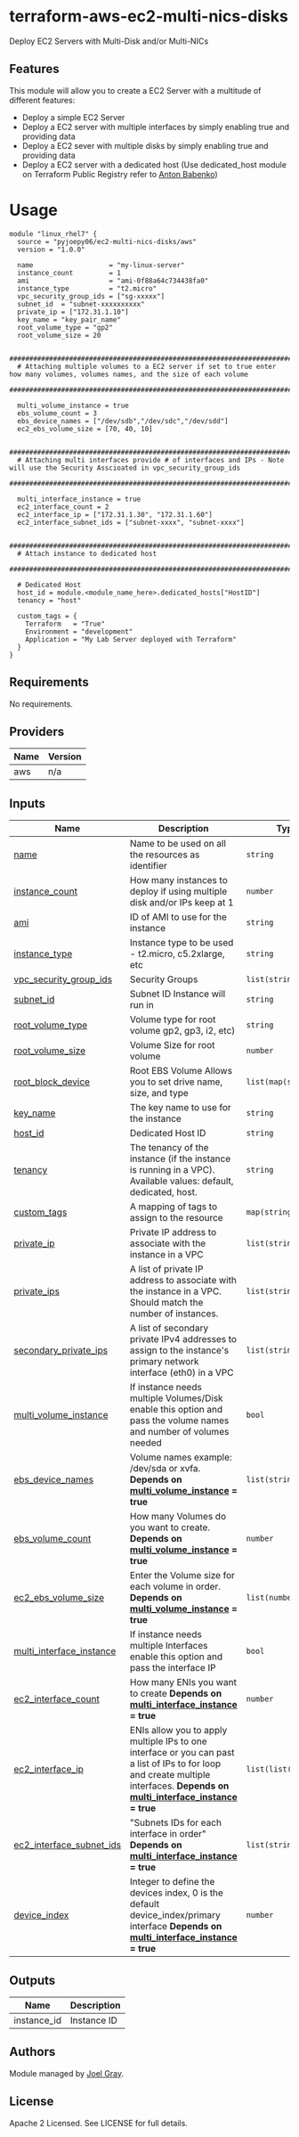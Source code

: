 # terraform-aws-ec2-multi-nics-disks
Deploy EC2 Servers with Multi-Disk and/or Multi-NICs

## Features

This module will allow you to create a EC2 Server with a multitude of different features:
* Deploy a simple EC2 Server
* Deploy a EC2 server with multiple interfaces by simply enabling true and providing data 
* Deploy a EC2 sever with multiple disks by simply enabling true and providing data
* Deploy a EC2 server with a dedicated host (Use dedicated_host module on Terraform Public Registry refer to [Anton Babenko](https://github.com/antonbabenko))

# Usage

```hcl
module "linux_rhel7" {
  source = "pyjoepy06/ec2-multi-nics-disks/aws"
  version = "1.0.0"

  name                   = "my-linux-server"
  instance_count         = 1
  ami                    = "ami-0f88a64c734438fa0"
  instance_type          = "t2.micro"
  vpc_security_group_ids = ["sg-xxxxx"]
  subnet_id  = "subnet-xxxxxxxxxx"
  private_ip = ["172.31.1.10"]
  key_name = "key_pair_name"
  root_volume_type = "gp2"
  root_volume_size = 20
  
  #############################################################################################################################
  # Attaching multiple volumes to a EC2 server if set to true enter how many volumes, volumes names, and the size of each volume
  #############################################################################################################################

  multi_volume_instance = true
  ebs_volume_count = 3
  ebs_device_names = ["/dev/sdb","/dev/sdc","/dev/sdd"]
  ec2_ebs_volume_size = [70, 40, 10]

  #############################################################################################################################
  # Attaching multi interfaces provide # of interfaces and IPs - Note will use the Security Asscioated in vpc_security_group_ids
  #############################################################################################################################

  multi_interface_instance = true
  ec2_interface_count = 2
  ec2_interface_ip = ["172.31.1.30", "172.31.1.60"]
  ec2_interface_subnet_ids = ["subnet-xxxx", "subnet-xxxx"]

  #############################################################################################################################
  # Attach instance to dedicated host
  #############################################################################################################################

  # Dedicated Host
  host_id = module.<module_name_here>.dedicated_hosts["HostID"]
  tenancy = "host"

  custom_tags = {
    Terraform   = "True"
    Environment = "development"
    Application = "My Lab Server deployed with Terraform"
  }
}
```

<!-- BEGINNING OF PRE-COMMIT-TERRAFORM DOCS HOOK -->

## Requirements

No requirements.

## Providers

| Name | Version |
|------|---------|
| aws | n/a |

## Inputs

| Name | Description | Type | Default | Required |
|------|-------------|------|---------|:--------:|
| <a name="name"></a> [name](#name) | Name to be used on all the resources as identifier | `string`  | n/a | no |
| <a name="instance_count"></a> [instance\_count](#instance\_count) | How many instances to deploy if using multiple disk and/or IPs keep at 1 | `number` | `1` | no |
| <a name="ami"></a> [ami](#ami) |  ID of AMI to use for the instance | `string` | n/a | yes | n/a |
| <a name="instance_type"></a> [instance\_type](#instance\_type) |  Instance type to be used - t2.micro, c5.2xlarge, etc | `string` | n/a | yes |
| <a name="vpc_security_group_ids"></a> [vpc\_security\_group\_ids](#vpc\_security\_group\_ids) |  Security Groups | `list(string)` | n/a | yes |
| <a name="subnet_id"></a> [subnet\_id](#subnet\_id) | Subnet ID Instance will run in | `string` | `"subnet-068e2114e4b5cf5ed"` | yes |
| <a name="root_volume_type"></a> [root\_volume\_type](#root\_volume\_type) | Volume type for root volume gp2, gp3, i2, etc) | `string` | `"gp2"` | no |
| <a name="root_volume_size"></a> [root\_volume\_size](#root\_volume\_size) | Volume Size for root volume | `number` | `30` | no |
| <a name="root_block_device"></a> [root\_block\_device](#root\_block\_device) | Root EBS Volume Allows you to set drive name, size, and type | `list(map(string))` | `[]` | no |
| <a name="key_name"></a> [key\_name](#key\_name) | The key name to use for the instance | `string` | `""` | no |
| <a name="host_id"></a> [host\_id](#host\_id) | Dedicated Host ID | `string` | `null` | no |
| <a name="tenancy"></a> [tenancy](#tenancy) | The tenancy of the instance (if the instance is running in a VPC). Available values: default, dedicated, host. | `string` | `"default"` | no |
| <a name="custom_tags"></a> [custom\_tags](#custom\_tags) | A mapping of tags to assign to the resource | `map(string)` | `{}` | no |
| <a name="private_ip"></a> [private\_ip](#private\_ip) | Private IP address to associate with the instance in a VPC | `list(string)` | `null` | no |
| <a name="private_ips"></a> [private\_ips](#private\_ips) | A list of private IP address to associate with the instance in a VPC. Should match the number of instances. | `list(string)` | `null` | no |
| <a name="secondary_private_ips"></a> [secondary\_private\_ips](#secondary\_private\_ips) | A list of secondary private IPv4 addresses to assign to the instance's primary network interface (eth0) in a VPC | `list(string)` | `null` | no |
| <a name="multi_volume_instance"></a> [multi\_volume\_instance](#multi\_volume\_instance) | If instance needs multiple Volumes/Disk enable this option and pass the volume names and number of volumes needed | `bool` | `false` | no |
| <a name="ebs_device_names"></a> [ebs\_device\_names](#ebs\_device\_names) | Volume names example: /dev/sda or xvfa. **Depends on [multi\_volume\_instance](#multi\_volume\_instance) = true** | `list(string)` | `["/dev/sdd","/dev/sde"]` | no |
| <a name="ebs_volume_count"></a> [ebs\_volume\_count](#ebs\_volume\_count) | How many Volumes do you want to create. **Depends on [multi\_volume\_instance](#multi\_volume\_instance) = true** | `number` | `2` | no |
| <a name="ec2_ebs_volume_size"></a> [ec2\_ebs\_volume\_size](#ec2\_ebs\_volume\_size) | Enter the Volume size for each volume in order. **Depends on [multi\_volume\_instance](#multi\_volume\_instance) = true** | `list(number)` | `[50,50]` | no |
| <a name="multi_interface_instance"></a> [multi\_interface\_instance](#multi\_interface\_instance) | If instance needs multiple Interfaces enable this option and pass the interface IP |  `bool` | `false` | no |
| <a name="ec2_interface_count"></a> [ec2\_interface\_count](#ec2\_interface\_count) | How many ENIs you want to create **Depends on [multi\_interface\_instance](#multi\_interface\_instance) = true** | `number` | `2` | no |
| <a name="ec2_interface_ip"></a> [ec2\_interface\_ip](#ec2\_interface\_ip) | ENIs allow you to apply multiple IPs to one interface or you can past a list of IPs to for loop and create multiple interfaces. **Depends on [multi\_interface\_instance](#multi\_interface\_instance) = true** | `list(list(string))` | `[["10.0.0.50"],["10.0.0.65"]]` | no |
| <a name="ec2_interface_subnet_ids"></a> [ec2\_interface\_subnet\_ids](#ec2\_interface\_subnet\_ids) | "Subnets IDs for each interface in order" **Depends on [multi\_interface\_instance](#multi\_interface\_instance) = true** | `list(string)` | `["subnet-xxx","subnet-xxx"]` | no |
| <a name="device_index"></a> [device\_index](#device\_index) | Integer to define the devices index, 0 is the default device_index/primary interface **Depends on [multi\_interface\_instance](#multi\_interface\_instance) = true** | `number` | `n/a (handle with simple math using interface list` | no |

## Outputs

| Name | Description |
|------|-------------|
| instance_id | Instance ID |

<!-- END OF PRE-COMMIT-TERRAFORM DOCS HOOK -->

## Authors

Module managed by [Joel Gray](https://github.com/pyjoepy06).

## License

Apache 2 Licensed. See LICENSE for full details.